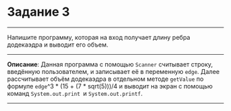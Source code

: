 # Задание 3
***
Напишите программу, которая на вход получает длину ребра додекаэдра и выводит его объем.
***
**Описание**:  Данная программа с помощью `Scanner` считывает строку, введённую пользователем, и записывает её в переменную `edge`. Далее рассчитывает объём додекаэдра в отдельном методе `getValue` по формуле `edge`^3 * (15 + (7 * sqrt(5)))/4 и выводит на экран с помощью команд `System.out.print `и `System.out.printf`.

***
